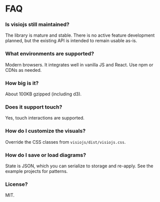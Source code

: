 # FAQ

### Is visiojs still maintained?
The library is mature and stable. There is no active feature development planned, but the existing API is intended to remain usable as-is.

### What environments are supported?
Modern browsers. It integrates well in vanilla JS and React. Use npm or CDNs as needed.

### How big is it?
About 100KB gzipped (including d3).

### Does it support touch?
Yes, touch interactions are supported.

### How do I customize the visuals?
Override the CSS classes from `visiojs/dist/visiojs.css`.

### How do I save or load diagrams?
State is JSON, which you can serialize to storage and re-apply. See the example projects for patterns.

### License?
MIT.